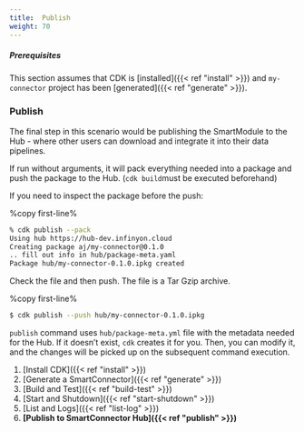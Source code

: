 ```yaml
---
title:  Publish 
weight: 70
---
```

##### Prerequisites

This section assumes that CDK is [installed]({{< ref "install" >}}) and `my-connector` project has been [generated]({{< ref "generate" >}}).


### Publish

The final step in this scenario would be publishing the SmartModule to the Hub - where other users can download and integrate it into their data pipelines.

If run without arguments, it will pack everything needed into a package and push the package to the Hub. (`cdk build`must be executed beforehand)

If you need to inspect the package before the push:

%copy first-line%
```bash
% cdk publish --pack
Using hub https://hub-dev.infinyon.cloud
Creating package aj/my-connector@0.1.0
.. fill out info in hub/package-meta.yaml
Package hub/my-connector-0.1.0.ipkg created
```

Check the file and then push. The file is a Tar Gzip archive.

%copy first-line%
```bash
$ cdk publish --push hub/my-connector-0.1.0.ipkg
```

`publish` command uses `hub/package-meta.yml` file with the metadata needed for the Hub. If it doesn’t exist, `cdk` creates it for you. Then, you can modify it, and the changes will be picked up on the subsequent command execution. 

1. [Install CDK]({{< ref "install" >}})
2. [Generate a SmartConnector]({{< ref "generate" >}})
3. [Build and Test]({{< ref "build-test" >}})
4. [Start and Shutdown]({{< ref "start-shutdown" >}})
5. [List and Logs]({{< ref "list-log" >}})
6. **[Publish to SmartConnector Hub]({{< ref "publish" >}})**